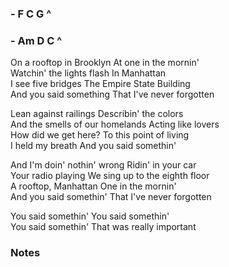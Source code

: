 ### - F C G ^ 
### - Am D C ^

On a rooftop in Brooklyn  At one in the mornin'    
Watchin' the lights flash  In Manhattan    
I see five bridges  The Empire State Building    
And you said something  That I've never forgotten  

Lean against railings  Describin' the colors    
And the smells of our homelands  Acting like lovers  
How did we get here?  To this point of living    
I held my breath  And you said somethin'  

And I'm doin' nothin' wrong  Ridin' in your car    
Your radio playing  We sing up to the eighth floor    
A rooftop, Manhattan  One in the mornin'    
And you said somethin'  That I've never forgotten  

You said somethin'  You said somethin'    
You said somethin'  That was really important  

### Notes

